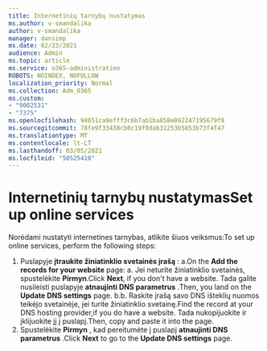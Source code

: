 ```yaml
---
title: Internetinių tarnybų nustatymas
ms.author: v-smandalika
author: v-smandalika
manager: dansimp
ms.date: 02/23/2021
audience: Admin
ms.topic: article
ms.service: o365-administration
ROBOTS: NOINDEX, NOFOLLOW
localization_priority: Normal
ms.collection: Adm_O365
ms.custom:
- "9002531"
- "7375"
ms.openlocfilehash: 94651ca9efff3c6b7ab1ba858e092247195679f9
ms.sourcegitcommit: 78fe9f33438cb0c19f0dab31253b5853b73f4f47
ms.translationtype: MT
ms.contentlocale: lt-LT
ms.lasthandoff: 03/05/2021
ms.locfileid: "50525410"
---
```

# <a name="set-up-online-services"></a><span data-ttu-id="9ea1f-102">Internetinių tarnybų nustatymas</span><span class="sxs-lookup"><span data-stu-id="9ea1f-102">Set up online services</span></span>

<span data-ttu-id="9ea1f-103">Norėdami nustatyti internetines tarnybas, atlikite šiuos veiksmus:</span><span class="sxs-lookup"><span data-stu-id="9ea1f-103">To set up online services, perform the following steps:</span></span>

1. <span data-ttu-id="9ea1f-104">Puslapyje **įtraukite žiniatinklio svetainės įrašą** : a.</span><span class="sxs-lookup"><span data-stu-id="9ea1f-104">On the **Add the records for your website** page: a.</span></span> <span data-ttu-id="9ea1f-105">Jei neturite žiniatinklio svetainės, spustelėkite **Pirmyn**.</span><span class="sxs-lookup"><span data-stu-id="9ea1f-105">Click **Next**, if you don't have a website.</span></span> <span data-ttu-id="9ea1f-106">Tada galite nusileisti puslapyje **atnaujinti DNS parametrus** .</span><span class="sxs-lookup"><span data-stu-id="9ea1f-106">Then, you land on the **Update DNS settings** page.</span></span>
    <span data-ttu-id="9ea1f-107">b.</span><span class="sxs-lookup"><span data-stu-id="9ea1f-107">b.</span></span> <span data-ttu-id="9ea1f-108">Raskite įrašą savo DNS išteklių nuomos teikėjo svetainėje, jei turite žiniatinklio svetainę.</span><span class="sxs-lookup"><span data-stu-id="9ea1f-108">Find the record at your DNS hosting provider,if you do have a website.</span></span> <span data-ttu-id="9ea1f-109">Tada nukopijuokite ir įklijuokite jį į puslapį.</span><span class="sxs-lookup"><span data-stu-id="9ea1f-109">Then, copy and paste it into the page.</span></span>
2. <span data-ttu-id="9ea1f-110">Spustelėkite **Pirmyn** , kad pereitumėte į puslapį **atnaujinti DNS parametrus** .</span><span class="sxs-lookup"><span data-stu-id="9ea1f-110">Click **Next** to go to the **Update DNS settings** page.</span></span>